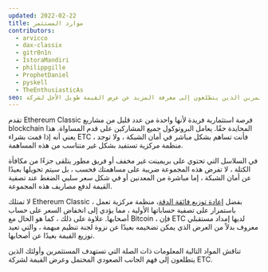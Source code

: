 ```yaml
---
updated: 2022-02-22
title: موارد المستثمر
contributors:
  - arvicco
  - dax-classix
  - gitr0n1n
  - IstoraMandiri
  - philippgille
  - ProphetDaniel
  - pyskell
  - TheEnthusiasticAs
seo: مواد بحثية للمستثمرين الذين يتطلعون إلى معرفة المزيد عن عرض القيمة طويل الأجل لشركة Ethereum Classic.
---
```


تقدم Ethereum Classic فرصة استثمارية فريدة لأنها واحدة من عدد قليل من مشاريع blockchain المحايدة حقًا. يعامل البروتوكول جميع المشاركين على قدم المساواة. هذا يعني أنه إذا قمت بشراء ETC ، فأنت تساهم بشكل مباشر في أمان الشبكة ، ولا توجد منظمة مركزية تستفيد بشكل غير متناسب من هذه المساهمة.

في السلاسل التي تحتوي على بريمينت غير مخفف أو فريق مطور يتلقى جزءًا من مكافأة الكتلة ، لا تفرض هذه المجموعة ضريبة على مساهمتك فحسب ، بل سيتم تحويلها بعيدًا عن أمان الشبكة ، إما مباشرة من المعدنين أو في شكل سعر سلبي الضغط عند تصفية القيمة لدفع مصاريف هذه المجموعة.

لا تمتلك Ethereum Classic ، بفضل [إعادة توزيع فائقة الدقة](/why-classic/genesis#free-money-and-the-ultrafair-redistribution)، منظمة مركزية تعمل باستمرار على تصفية حساباتها الأولية ، مما يؤدي إلى انخفاض السعر على حساب أصحابها. علاوة على ذلك ، كما هو الحال مع Bitcoin ، فإن ETC لديها إمداد مستقبلي معروف بدلاً من العرض الذي يمكن تضخيمه بعيدًا عن نزوة لجنة تنظيم مبهمة ، والتي تعيد توزيع القيمة بعيدًا عن أصحابها.

تناقش المواد التالية المعلومات ذات الصلة التي تستهدف المستثمرين وأولئك الذين يتطلعون إلى فهم الجانب الصعودي المحتمل وعرض القيمة لشركة ETC.
